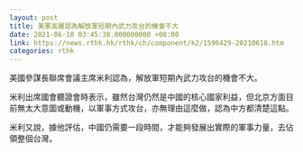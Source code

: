```yaml
---
layout: post
title: 美軍高層認為解放軍短期內武力攻台的機會不大
date: 2021-06-18 03:45:38.000000000 +08:00
link: https://news.rthk.hk/rthk/ch/component/k2/1596429-20210618.htm
categories: rthk
---
```


美國參謀長聯席會議主席米利認為，解放軍短期內武力攻台的機會不大。

米利出席國會聽證會時表示，雖然台灣仍然是中國的核心國家利益，但北京方面目前無太大意圖或動機，以軍事方式攻台，亦無理由這麼做，認為中方都清楚這點。

米利又說，據他評估，中國仍需要一段時間，才能夠發展出實際的軍事力量，去佔領整個台灣。
